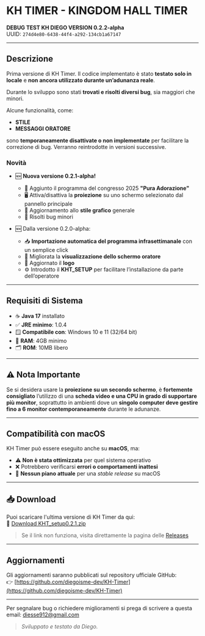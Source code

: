 # KH TIMER - KINGDOM HALL TIMER

**DEBUG TEST KH DIEGO VERSION 0.2.2-alpha**  
UUID: `274d4e80-6438-44f4-a292-134cb1a67147`

---

## Descrizione

Prima versione di KH Timer. Il codice implementato è stato **testato solo in locale** e **non ancora utilizzato durante un’adunanza reale**.

Durante lo sviluppo sono stati **trovati e risolti diversi bug**, sia maggiori che minori.

Alcune funzionalità, come:

- **STILE**
- **MESSAGGI ORATORE**

sono **temporaneamente disattivate o non implementate** per facilitare la correzione di bug. Verranno reintrodotte in versioni successive.

### Novità

- 🆕 **Nuova versione 0.2.1-alpha!**
  - 📄 Aggiunto il programma del congresso 2025 **"Pura Adorazione"**
  - 🖥️ Attiva/disattiva la **proiezione** su uno schermo selezionato dal pannello principale
  - 🎨 Aggiornamento allo **stile grafico** generale
  - 🐞 Risolti bug minori

- 🆕 Dalla versione 0.2.0-alpha:
  - 📥 **Importazione automatica del programma infrasettimanale** con un semplice click  
  - 🎥 Migliorata la **visualizzazione dello schermo oratore**  
  - 🔁 Aggiornato il **logo**  
  - ⚙️ Introdotto il **KHT_SETUP** per facilitare l’installazione da parte dell’operatore  

---

## Requisiti di Sistema

- ☕ **Java 17** installato  
- ✅ **JRE minimo**: 1.0.4  
- 🪟 **Compatibile con**: Windows 10 e 11 (32/64 bit)  
- 💾 **RAM**: 4GB minimo  
- 🗂️ **ROM**: 10MB libero  

---

## ⚠️ Nota Importante

Se si desidera usare la **proiezione su un secondo schermo**, è **fortemente consigliato** l’utilizzo di una **scheda video e una CPU in grado di supportare più monitor**, soprattutto in ambienti dove un **singolo computer deve gestire fino a 6 monitor contemporaneamente** durante le adunanze.

---

## Compatibilità con macOS

KH Timer può essere eseguito anche su **macOS**, ma:

- ⚠️ **Non è stata ottimizzata** per quel sistema operativo  
- ❌ Potrebbero verificarsi **errori o comportamenti inattesi**  
- 🛑 **Nessun piano attuale** per una *stable release* su macOS  

---

## 📥 Download

Puoi scaricare l'ultima versione di KH Timer da qui:  
🔗 [Download KHT_setup0.2.1.zip](https://github.com/diegoisme-dev/KH-Timer/archive/refs/tags/0.2.1-alpha.zip)

> Se il link non funziona, visita direttamente la pagina delle [Releases](https://github.com/diegoisme-dev/KH-Timer/releases)

---

## Aggiornamenti

Gli aggiornamenti saranno pubblicati sul repository ufficiale GitHub:  
👉 [https://github.com/diegoisme-dev/KH-Timer](https://github.com/diegoisme-dev/KH-Timer)

---

Per segnalare bug o richiedere miglioramenti si prega di scrivere a questa email: diesse912@gmail.com  
> *Sviluppato e testato da Diego.*
